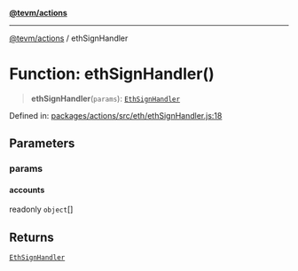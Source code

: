 [**@tevm/actions**](../README.md)

***

[@tevm/actions](../globals.md) / ethSignHandler

# Function: ethSignHandler()

> **ethSignHandler**(`params`): [`EthSignHandler`](../type-aliases/EthSignHandler.md)

Defined in: [packages/actions/src/eth/ethSignHandler.js:18](https://github.com/evmts/tevm-monorepo/blob/main/packages/actions/src/eth/ethSignHandler.js#L18)

## Parameters

### params

#### accounts

readonly `object`[]

## Returns

[`EthSignHandler`](../type-aliases/EthSignHandler.md)
